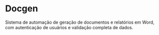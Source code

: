 # Docgen
Sistema de automação de geração de documentos e relatórios em Word, com autenticação de usuários e validação completa de dados.

